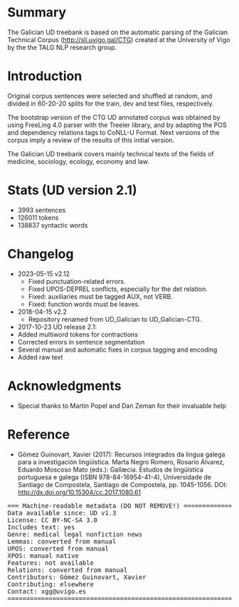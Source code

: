 # Summary

The Galician UD treebank is based on the automatic parsing of the Galician Technical Corpus (http://sli.uvigo.gal/CTG) created at the University of Vigo by the the TALG NLP research group.

# Introduction

Original corpus sentences were selected and shuffled at random, and divided in 60-20-20 splits for the train, dev and test files, respectively.

The bootstrap version of the CTG UD annotated corpus was obtained by using FreeLing 4.0 parser with the Treeler library, and by adapting the POS and dependency relations tags to CoNLL-U Format. Next versions of the corpus imply a review of the results of this initial version.

The Galician UD treebank covers mainly technical texts of the fields of medicine, sociology, ecology, economy and law.

# Stats (UD version 2.1)

* 3993 sentences
* 126011 tokens
* 138837 syntactic words

# Changelog

* 2023-05-15 v2.12
  * Fixed punctuation-related errors.
  * Fixed UPOS-DEPREL conflicts, especially for the det relation.
  * Fixed: auxiliaries must be tagged AUX, not VERB.
  * Fixed: function words must be leaves.
* 2018-04-15 v2.2
  * Repository renamed from UD_Galician to UD_Galician-CTG.
* 2017-10-23 UD release 2.1:
 * Added multiword tokens for contractions
 * Corrected errors in sentence segmentation
 * Several manual and automatic fixes in corpus tagging and encoding
 * Added raw text

# Acknowledgments

* Special thanks to Martin Popel and Dan Zeman for their invaluable help

# Reference

* Gómez Guinovart, Xavier (2017): Recursos integrados da lingua galega para a investigación lingüística. Marta Negro Romero, Rosario Álvarez, Eduardo Moscoso Mato (eds.): Gallæcia. Estudos de lingüística portuguesa e galega (ISBN 978-84-16954-41-4), Universidade de Santiago de Compostela, Santiago de Compostela, pp. 1045-1056. DOI: http://dx.doi.org/10.15304/cc.2017.1080.61



<pre>
=== Machine-readable metadata (DO NOT REMOVE!) ================================
Data available since: UD v1.3
License: CC BY-NC-SA 3.0
Includes text: yes
Genre: medical legal nonfiction news
Lemmas: converted from manual
UPOS: converted from manual
XPOS: manual native
Features: not available
Relations: converted from manual
Contributors: Gómez Guinovart, Xavier
Contributing: elsewhere
Contact: xgg@uvigo.es
===============================================================================
</pre>
